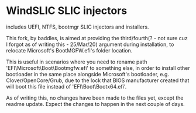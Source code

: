 WindSLIC SLIC injectors
=======================

includes UEFI, NTFS, bootmgr SLIC injectors and installers.

This fork, by baddles, is aimed at providing the third/fourth(? - not sure cuz I forgot as of writing this - 25/Mar/20) argument during installation, to relocate Microsoft's BootMGFW.efi's folder location.

This is useful in scenarios where you need to rename path 'EFI\Microsoft\Boot\Bootmgfw.efi' to something else, in order to install other bootloader in the same place alongside Microsoft's bootloader, e.g. Clover/OpenCore/Grub, due to the lock that BIOS manufacturer created that will boot this file instead of 'EFI\Boot\Bootx64.efi'.

As of writing this, no changes have been made to the files yet, except the readme update. Expect the changes to happen in the next couple of days.
